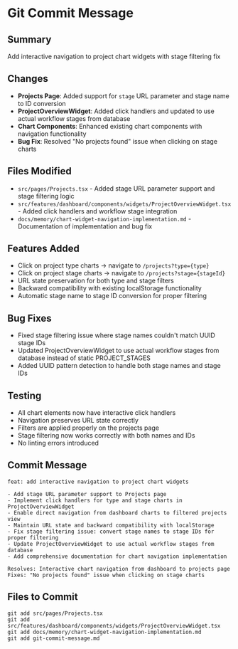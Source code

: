# Git Commit Message

## Summary
Add interactive navigation to project chart widgets with stage filtering fix

## Changes
- **Projects Page**: Added support for `stage` URL parameter and stage name to ID conversion
- **ProjectOverviewWidget**: Added click handlers and updated to use actual workflow stages from database
- **Chart Components**: Enhanced existing chart components with navigation functionality
- **Bug Fix**: Resolved "No projects found" issue when clicking on stage charts

## Files Modified
- `src/pages/Projects.tsx` - Added stage URL parameter support and stage filtering logic
- `src/features/dashboard/components/widgets/ProjectOverviewWidget.tsx` - Added click handlers and workflow stage integration
- `docs/memory/chart-widget-navigation-implementation.md` - Documentation of implementation and bug fix

## Features Added
- Click on project type charts → navigate to `/projects?type={type}`
- Click on project stage charts → navigate to `/projects?stage={stageId}`
- URL state preservation for both type and stage filters
- Backward compatibility with existing localStorage functionality
- Automatic stage name to stage ID conversion for proper filtering

## Bug Fixes
- Fixed stage filtering issue where stage names couldn't match UUID stage IDs
- Updated ProjectOverviewWidget to use actual workflow stages from database instead of static PROJECT_STAGES
- Added UUID pattern detection to handle both stage names and stage IDs

## Testing
- All chart elements now have interactive click handlers
- Navigation preserves URL state correctly
- Filters are applied properly on the projects page
- Stage filtering now works correctly with both names and IDs
- No linting errors introduced

## Commit Message
```
feat: add interactive navigation to project chart widgets

- Add stage URL parameter support to Projects page
- Implement click handlers for type and stage charts in ProjectOverviewWidget
- Enable direct navigation from dashboard charts to filtered projects view
- Maintain URL state and backward compatibility with localStorage
- Fix stage filtering issue: convert stage names to stage IDs for proper filtering
- Update ProjectOverviewWidget to use actual workflow stages from database
- Add comprehensive documentation for chart navigation implementation

Resolves: Interactive chart navigation from dashboard to projects page
Fixes: "No projects found" issue when clicking on stage charts
```

## Files to Commit
```
git add src/pages/Projects.tsx
git add src/features/dashboard/components/widgets/ProjectOverviewWidget.tsx
git add docs/memory/chart-widget-navigation-implementation.md
git add git-commit-message.md
```